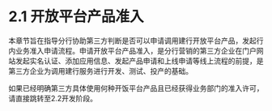 # 2.1 开放平台产品准入

   本章节旨在指导分行协助第三方判断是否可以申请调用建行开放平台产品，发起行内业务准入申请流程。申请开放平台产品准入，是分行营销的第三方企业在门户网站发起实名认证、添加应用信息、发起产品申请和上线申请等线上流程的前提，是第三方企业为调用建行服务进行开发、测试、投产的基础。

   如果已经明确第三方具体使用何种开饭平台产品且已经获得业务部门的准入许可，请直接跳转至2.2开发阶段。
